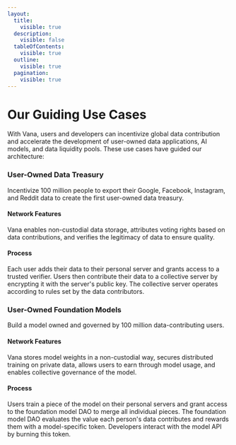 ```yaml
---
layout:
  title:
    visible: true
  description:
    visible: false
  tableOfContents:
    visible: true
  outline:
    visible: true
  pagination:
    visible: true
---
```


# Our Guiding Use Cases

With Vana, users and developers can incentivize global data contribution and accelerate the development of user-owned data applications, AI models, and data liquidity pools. These use cases have guided our architecture:

### User-Owned Data Treasury

Incentivize 100 million people to export their Google, Facebook, Instagram, and Reddit data to create the first user-owned data treasury.

#### Network Features

Vana enables non-custodial data storage, attributes voting rights based on data contributions, and verifies the legitimacy of data to ensure quality.

#### Process

Each user adds their data to their personal server and grants access to a trusted verifier. Users then contribute their data to a collective server by encrypting it with the server's public key. The collective server operates according to rules set by the data contributors.

### User-Owned Foundation Models

Build a model owned and governed by 100 million data-contributing users.

#### Network Features

Vana stores model weights in a non-custodial way, secures distributed training on private data, allows users to earn through model usage, and enables collective governance of the model.

#### Process

Users train a piece of the model on their personal servers and grant access to the foundation model DAO to merge all individual pieces. The foundation model DAO evaluates the value each person's data contributes and rewards them with a model-specific token. Developers interact with the model API by burning this token.
